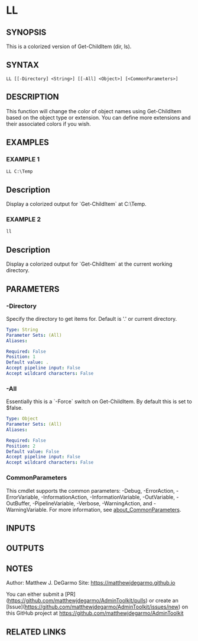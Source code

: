 # LL

## SYNOPSIS
This is a colorized version of Get-ChildItem (dir, ls).

## SYNTAX

```
LL [[-Directory] <String>] [[-All] <Object>] [<CommonParameters>]
```

## DESCRIPTION
This function will change the color of object names using Get-ChildItem based on the object type or extension.
You can define more extensions and their associated colors if you wish.

## EXAMPLES

### EXAMPLE 1
```
LL C:\Temp
```

Description
-----------
Display a colorized output for \`Get-ChildItem\` at C:\Temp.

### EXAMPLE 2
```
ll
```

Description
-----------
Display a colorized output for \`Get-ChildItem\` at the current working directory.

## PARAMETERS

### -Directory
Specify the directory to get items for.
Default is '.' or current directory.

```yaml
Type: String
Parameter Sets: (All)
Aliases:

Required: False
Position: 1
Default value: .
Accept pipeline input: False
Accept wildcard characters: False
```

### -All
Essentially this is a \`-Force\` switch on Get-ChildItem.
By default this is set to $false.

```yaml
Type: Object
Parameter Sets: (All)
Aliases:

Required: False
Position: 2
Default value: False
Accept pipeline input: False
Accept wildcard characters: False
```

### CommonParameters
This cmdlet supports the common parameters: -Debug, -ErrorAction, -ErrorVariable, -InformationAction, -InformationVariable, -OutVariable, -OutBuffer, -PipelineVariable, -Verbose, -WarningAction, and -WarningVariable. For more information, see [about_CommonParameters](http://go.microsoft.com/fwlink/?LinkID=113216).

## INPUTS

## OUTPUTS

## NOTES
Author: Matthew J.
DeGarmo
Site: https://matthewjdegarmo.github.io

You can either submit a \[PR\](https://github.com/matthewjdegarmo/AdminToolkit/pulls)
    or create an \[Issue\](https://github.com/matthewjdegarmo/AdminToolkit/issues/new)
    on this GitHub project at https://github.com/matthewjdegarmo/AdminToolkit

## RELATED LINKS
